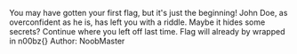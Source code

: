 You may have gotten your first flag, but it's just the beginning! John Doe, as overconfident as he is, has left you with a riddle. Maybe it hides some secrets? Continue where you left off last time. Flag will already by wrapped in n00bz{} Author: NoobMaster
